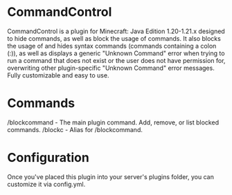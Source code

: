 # CommandControl
CommandControl is a plugin for Minecraft: Java Edition 1.20-1.21.x designed to hide commands, as well as block the usage of commands. It also blocks the usage of and hides syntax commands (commands containing a colon (:)), as well as displays a generic "Unknown Command" error when trying to run a command that does not exist or the user does not have permission for, overwriting other plugin-specific "Unknown Command" error messages. Fully customizable and easy to use.

# Commands
/blockcommand - The main plugin command. Add, remove, or list blocked commands.
/blockc - Alias for /blockcommand.

# Configuration
Once you've placed this plugin into your server's plugins folder, you can customize it via config.yml.

